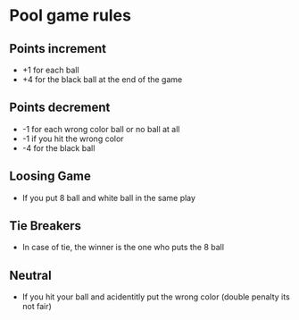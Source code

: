 # Pool game rules

## Points increment
- +1 for each ball
- +4 for the black ball at the end of the game

## Points decrement
- -1 for each wrong color ball or no ball at all
- -1 if you hit the wrong color
- -4 for the black ball

## Loosing Game
- If you put 8 ball and white ball in the same play

## Tie Breakers
- In case of tie, the winner is the one who puts the 8 ball

## Neutral
- If you hit your ball and acidentitly put the wrong color (double penalty its not fair)